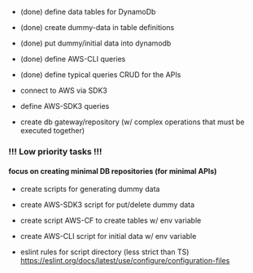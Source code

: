 - (done) define data tables for DynamoDb
- (done) create dummy-data in table definitions
- (done) put dummy/initial data into dynamodb
- (done) define AWS-CLI queries
- (done) define typical queries CRUD for the APIs

- connect to AWS via SDK3
- define AWS-SDK3 queries

- create db gateway/repository
  (w/ complex operations that must be executed together)


### !!! Low priority tasks !!!
#### focus on creating minimal DB repositories (for minimal APIs) 

- create scripts for generating dummy data
- create AWS-SDK3 script for put/delete dummy data

- create script AWS-CF to create tables w/ env variable
- create AWS-CLI script for initial data w/ env variable

- eslint rules for script directory (less strict than TS) 
  https://eslint.org/docs/latest/use/configure/configuration-files